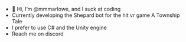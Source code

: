 - 👋 Hi, I’m @mmmarlowe, and I suck at coding 
- Currently developing the Shepard bot for the hit vr game A Township Tale
- I prefer to use C# and the Unity engine
- Reach me on discord 
<!---
mmmarlowe/mmmarlowe is a ✨ special ✨ repository because its `README.md` (this file) appears on your GitHub profile.
You can click the Preview link to take a look at your changes.
--->
